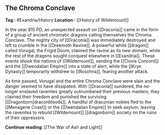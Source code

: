 ## The Chroma Conclave
**Tag**:: #Exandria/History
**Location**:: [[History of Wildemount]]

In the year 815 PD, an unexpected assault on [[Draconia]] came in the form of a group of ancient chromatic dragons calling themselves the Chroma Conclave. The mighty city of [[Draconia]] was immediately destroyed and left to crumble in the [[Dreemoth Ravine]]. A powerful white [[dragon]] called Vorugal, the Frigid Doom, claimed the ravine as its new domain, while the rest of the dragons sought conquest elsewhere in [[Exandria]]. These events shook the nations of [[Wildemount]], sending the [[Clovis Concord]] and the [[Dwendalian Empire]] into a state of alert, while the [[Kryn Dynasty]] temporarily withdrew to [[Rosohna]], fearing another attack.

As time passed, Vorugal and the entire Chroma Conclave were slain and the danger seemed to have dissipated. With [[Draconia]] sundered, the no-longer enslaved ravenites greatly outnumbered their previous masters; they claimed their freedom and punished the surviving [[Dragonborn|draconbloods]]. A handful of draconian nobles fled to the [[Menagerie Coast]] or the [[Dwendalian Empire]] to seek asylum, leaving the ravenites to rebuild [[Wildemount]] [[dragonborn]] society on the ruins of their oppressors.

**Continue reading**::[[The War of Ash and Light]]